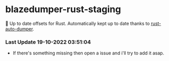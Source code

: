 # blazedumper-rust-staging

🚀 Up to date offsets for Rust. Automatically kept up to date thanks to [rust-auto-dumper](https://github.com/Akandesh/rust-auto-dumper).


### Last Update 19-10-2022 03:51:04
- If there's something missing then open a issue and i'll try to add it asap.